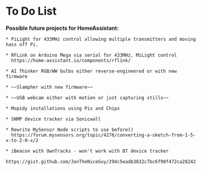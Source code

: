 # To Do List

**Possible future projects for HomeAssistant:**

    * PiLight for 433MHz control allowing multiple transmitters and moving hass off Pi.

    * RFLink on Arduino Mega via serial for 433MHz, MiLight control
      https://home-assistant.io/components/rflink/

    * AI Thinker RGB/WW bulbs either reverse-engineered or with new firmware

    * ~~Slampher with new firmware~~

    * ~~USB webcam either with motion or just capturing stills~~

    * Mopidy installations using Pis and Chips

    * SNMP device tracker via Sonicwall

    * Rewrite MySensor Node scripts to use before()
      https://forum.mysensors.org/topic/4276/converting-a-sketch-from-1-5-x-to-2-0-x/2

    * iBeacon with OwnTracks - won't work with BT device tracker
      https://gist.github.com/JonTheNiceGuy/294c5eadb3832c7bc6f90f472ca28242
